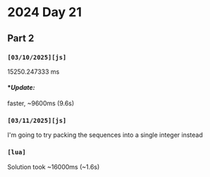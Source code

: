 # 2024 Day 21

## Part 2

### `[03/10/2025][js]`

15250.247333 ms

#### **Update:*

faster, ~9600ms (9.6s)

### `[03/11/2025][js]`

I'm going to try packing the sequences into a single integer instead

### `[lua]`

Solution took ~16000ms (~1.6s)